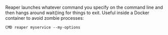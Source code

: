 Reaper launches whatever command you specify on the command line and
then hangs around wait()ing for things to exit.  Useful inside a
Docker container to avoid zombie processes:

    CMD reaper myservice --my-options

